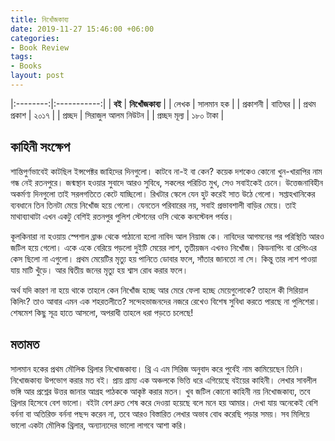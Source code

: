 ```yaml
---
title: নিখোঁজকাব্য
date: 2019-11-27 15:46:00 +06:00
categories:
- Book Review
tags:
- Books
layout: post
---
```


|:--------:|:-----------:|
| **বই** | **নিখোঁজকাব্য**  |
|    লেখক    |    সালমান হক     |
|  প্রকাশনী   |      বাতিঘর      |
| প্রথম প্রকাশ |       ২০১৭       |
|   প্রচ্ছদ    | সিরাজুল আলম নিউটন |
| প্রচ্ছদ মূল্য  |     ১৮০ টাকা     |

## কাহিনী সংক্ষেপ

শান্তিপুর্ণভাবেই কাটছিল ইন্সপেক্টর জাহিদের দিনগুলো। কাটবে না-ই বা কেন? কয়েক দশকেও কোনো খুন-খারাপির নাম গন্ধ নেই রতনপুরে। জন্মস্থান হওয়ার সুবাদে আরও সুবিধে, সকলের পরিচিত মুখ, সেও সবাইকেই চেনে। উত্তেজনাবিহীন অকর্মণ্য দিনগুলো তাই সরলগতিতে কেটে যাচ্ছিলো। রিখটার স্কেলে যেন হুট করেই সাত উঠে গেলো। সপ্তাহখানিকের ব্যবধানে তিন তিনটা মেয়ে নিখোঁজ হয়ে গেলো। যেনতেন পরিবারের নয়, সবাই প্রভাবশালী বাড়ির মেয়ে। তাই মাথাব্যাথাটা এখন একটু বেশিই রতনপুর পুলিশ স্টেশনের ওসি থেকে কনস্টেবল পর্যন্ত।

কূলকিনারা না হওয়ায় স্পেশাল ব্রাঞ্চ থেকে পাঠানো হলো নাবিদ আল নিয়াজ কে। নাবিদের আগমনের পর পরিস্থিতি আরও জটিল হয়ে গেলো। একে একে বেরিয়ে পড়লো দুইটি মেয়ের লাশ, তৃতীয়জন এখনও নিখোঁজ। কিডনাপিং বা রেপিংএর কেস ছিলো না এগুলো। প্রথম মেয়েটির মৃত্যু হয় পানিতে ডোবার ফলে, সাঁতার জানতো না সে। কিন্তু তার লাশ পাওয়া যায় মাটি খুঁড়ে। আর দ্বিতীয় জনের মৃত্যু হয় শ্বাস রোধ করার ফলে।

অর্থ যদি কারণ না হয়ে থাকে তাহলে কেন নিখোঁজ হচ্ছে আর মেরে ফেলা হচ্ছে মেয়েগুলোকে? তাহলে কী সিরিয়াল কিলিং? তাও আবার এমন এক শহরতলীতে? সন্দেহভাজনদের নজরে রেখেও বিশেষ সুবিধা করতে পারছে না পুলিশেরা। শেষমেশ কিছু সূত্র হাতে আসলো, অপরাধী তাহলে ধরা পড়তে চলেছে!

## মতামত

সালমান হকের প্রথম মৌলিক থ্রিলার নিখোজকাব্য। থ্রি এ এম সিরিজ অনুবাদ করে পুর্বেই নাম কামিয়েছেন তিনি। নিখোজকাব্য উপভোগ করার মত বই। প্রায় গ্রাম্য এক অঞ্চলকে ভিত্তি ধরে এগিয়েছে বইয়ের কাহিনী। লেখার সাবলীল ভঙ্গি আর প্রশ্নের উত্তর জানার আগ্রহ পাঠককে আকৃষ্ট করার মতন। খুব জটিল কোনো কাহিনী নয় নিখোজকাব্য, তবে থ্রিলার হিসেবে বেশ ভালো। বইটা বেশ দ্রুত শেষ করে দেওয়া হয়েছে বলে মনে হয় আমার। দেখা যায় অনেকেই বেশি বর্ননা বা অতিরিক্ত বর্ননা পছন্দ করেন না, তবে আরও বিস্তারিত লেখার অভাব বোধ করেছি পড়ার সময়। সব মিলিয়ে ভালো একটা মৌলিক থ্রিলার, অন্যান্যদের ভালো লাগবে আশা করি।
